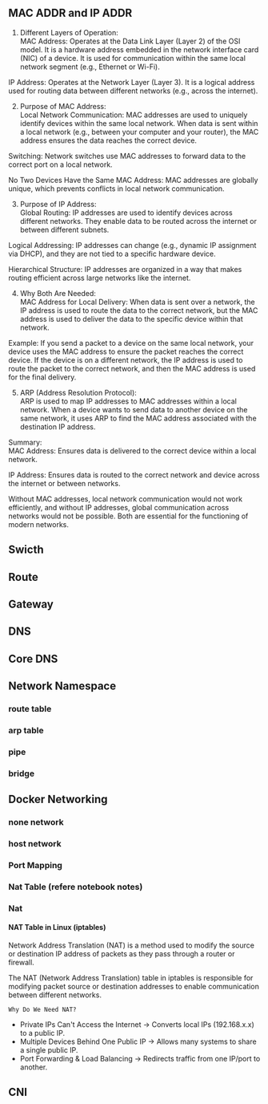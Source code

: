 ## MAC ADDR and IP ADDR

1. Different Layers of Operation: <br>
MAC Address: Operates at the Data Link Layer (Layer 2) of the OSI model. It is a hardware address embedded in the network interface card (NIC) of a device. It is used for communication within the same local network segment (e.g., Ethernet or Wi-Fi).<br>

IP Address: Operates at the Network Layer (Layer 3). It is a logical address used for routing data between different networks (e.g., across the internet).<br>

2. Purpose of MAC Address:<br>
Local Network Communication: MAC addresses are used to uniquely identify devices within the same local network. When data is sent within a local network (e.g., between your computer and your router), the MAC address ensures the data reaches the correct device.<br>

Switching: Network switches use MAC addresses to forward data to the correct port on a local network.<br>

No Two Devices Have the Same MAC Address: MAC addresses are globally unique, which prevents conflicts in local network communication.<br>

3. Purpose of IP Address:<br>
Global Routing: IP addresses are used to identify devices across different networks. They enable data to be routed across the internet or between different subnets.<br>

Logical Addressing: IP addresses can change (e.g., dynamic IP assignment via DHCP), and they are not tied to a specific hardware device.<br>

Hierarchical Structure: IP addresses are organized in a way that makes routing efficient across large networks like the internet.<br>

4. Why Both Are Needed:<br>
MAC Address for Local Delivery: When data is sent over a network, the IP address is used to route the data to the correct network, but the MAC address is used to deliver the data to the specific device within that network.<br>

Example: If you send a packet to a device on the same local network, your device uses the MAC address to ensure the packet reaches the correct device. If the device is on a different network, the IP address is used to route the packet to the correct network, and then the MAC address is used for the final delivery.<br>

5. ARP (Address Resolution Protocol):<br>
ARP is used to map IP addresses to MAC addresses within a local network. When a device wants to send data to another device on the same network, it uses ARP to find the MAC address associated with the destination IP address.<br>

Summary:<br>
MAC Address: Ensures data is delivered to the correct device within a local network.<br>

IP Address: Ensures data is routed to the correct network and device across the internet or between networks.<br>

Without MAC addresses, local network communication would not work efficiently, and without IP addresses, global communication across networks would not be possible. Both are essential for the functioning of modern networks.<br>


## Swicth
## Route
## Gateway
## DNS
## Core DNS

## Network Namespace
### route table
### arp table
### pipe
### bridge

## Docker Networking
### none network
### host network
### Port Mapping
### Nat Table (refere notebook notes)


### Nat

#### NAT Table in Linux (iptables)

Network Address Translation (NAT) is a method used to modify the source or destination IP address of packets as they pass through a router or firewall.<br>

The NAT (Network Address Translation) table in iptables is responsible for modifying packet source or destination addresses to enable communication between different networks.<br>

`Why Do We Need NAT?`

- Private IPs Can't Access the Internet → Converts local IPs (192.168.x.x) to a public IP.
- Multiple Devices Behind One Public IP → Allows many systems to share a single public IP.
- Port Forwarding & Load Balancing → Redirects traffic from one IP/port to another.


## CNI


